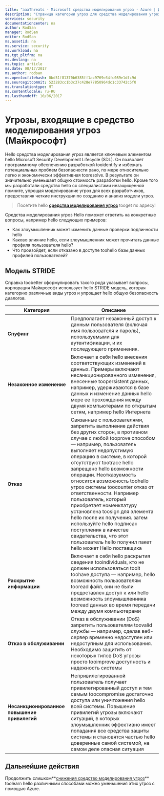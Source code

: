 ```yaml
---
title: "aaaThreats - Microsoft средства моделирования угроз - Azure | Документы Microsoft"
description: "Страница категории угроз для средства моделирования угроз Microsoft hello, содержащий категории для всех предоставляемых созданном угроз."
services: security
documentationcenter: na
author: RodSan
manager: RodSan
editor: RodSan
ms.assetid: na
ms.service: security
ms.workload: na
ms.tgt_pltfrm: na
ms.devlang: na
ms.topic: article
ms.date: 08/17/2017
ms.author: rodsan
ms.openlocfilehash: 0bd51f81370b6385ff1ac9769e34fc089e1dfc9d
ms.sourcegitcommit: 523283cc1b3c37c428e77850964dc1c33742c5f0
ms.translationtype: MT
ms.contentlocale: ru-RU
ms.lasthandoff: 10/06/2017
---
```

# <a name="microsoft-threat-modeling-tool-threats"></a>Угрозы, входящие в средство моделирования угроз (Майкрософт)

Hello средства моделирования угроз является ключевым элементом hello Microsoft Security Development Lifecycle (SDL). Он позволяет программному обеспечению разработкой tooidentify и избежать потенциальных проблем безопасности рано, по мере относительно легко и экономически эффективная tooresolve. В результате он значительно уменьшает общую стоимость разработки hello. Кроме того мы разработали средство hello со специалистами незащищенной помните, упрощая моделирование угроз для всех разработчиков, предоставляя четкие инструкции по созданию и анализ модели угроз.

> Посетите hello  **[средства моделирования угроз](./azure-security-threat-modeling-tool.md)**  tooget по адресу!

Средства моделирования угроз Hello поможет ответить на конкретные вопросы, например hello следующих примеров:

* Как злоумышленник может изменить данные проверки подлинности hello
* Каково влияние hello, если злоумышленник может прочитать данные профиля пользователя hello?
* Что произойдет, если отказано в доступе toohello базы данных профилей пользователей?

## <a name="stride-model"></a>Модель STRIDE

Справка toobetter сформулировать такого рода указывает вопросы, корпорация Майкрософт использует hello STRIDE модель, которая категорию различные виды угроз и упрощает hello общую безопасность диалогов.

| Категория | Описание |
| -------- | ----------- |
| **Спуфинг** | Предполагает незаконный доступ к данным пользователя (включая имя пользователя и пароль), используемыми для аутентификации, и их последующего применения. |
| **Незаконное изменение** | Включает в себя hello внесения соответствующих изменений в данных. Примеры включают несанкционированного изменения, внесенные toopersistent данных, например, удерживаются в базе данных и изменение данных hello мере ее прохождения между двумя компьютерами по открытым сетям, например hello Интернета |
| **Отказ** | Связанные с пользователями, запретить выполнение действия без других сторон, в противном случае с любой tooprove способом — например, пользователь выполняет недопустимую операцию в системе, в которой отсутствуют tootrace hello запрещено hello возможности операции. Неотказуемость относится возможность toohello угроз системы toocounter отказ от ответственности. Например пользователь, который приобретает номенклатуру установлена toosign для элемента hello после их получения. затем используйте hello подписан поступления в качестве свидетельства, что этот пользователь hello получил пакет hello может Hello поставщика |
| **Раскрытие информации** | Включает в себя hello раскрытия сведения tooindividuals, кто не должен использоваться tooit toohave доступа — например, hello возможность пользователям tooread файл, они не были предоставлен доступ к или hello возможность злоумышленника tooread данных во время передачи между двумя компьютерами |
| **Отказ в обслуживании** | Отказ в обслуживании (DoS) запретить пользователям toovalid службы — например, сделав веб-сервер временно недоступен или недоступным для использования. Необходимо защитить от некоторых типов DoS угрозы просто tooimprove доступность и надежность системы |
| **Несанкционированное повышение привилегий** | Непривилегированной пользователь получает привилегированный доступ и тем самым toocompromise достаточно доступа или уничтожения hello всей системы. Повышение привилегий угрозы включают ситуаций, в которых злоумышленник эффективно имеет попадания все средства защиты системы и становятся частью hello доверенные самой системой, на самом деле опасная ситуация |

## <a name="next-steps"></a>Дальнейшие действия

Продолжить слишком**[снижения средство моделирования угроз](./azure-security-threat-modeling-tool-mitigations.md)**  toolearn hello различными способами можно уменьшения этих угроз с помощью Azure.
